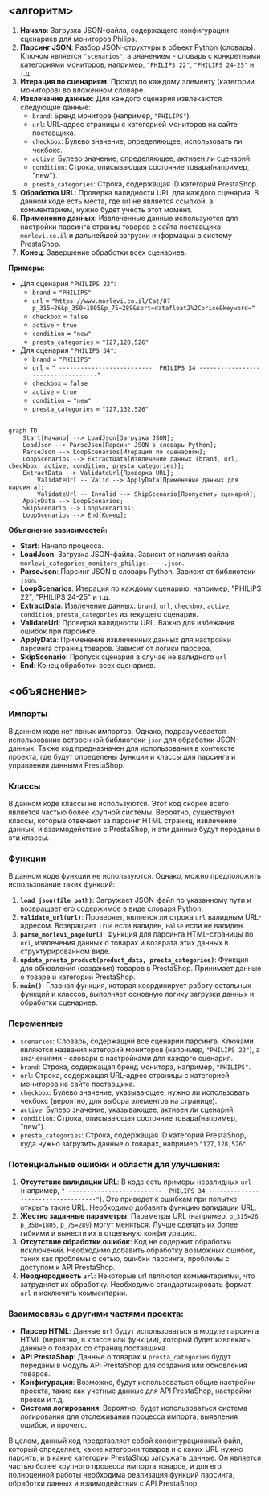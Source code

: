 ## <алгоритм>

1.  **Начало**: Загрузка JSON-файла, содержащего конфигурации сценариев для мониторов Philips.
2.  **Парсинг JSON**: Разбор JSON-структуры в объект Python (словарь). Ключом является `"scenarios"`, а значением - словарь с конкретными категориями мониторов, например, `"PHILIPS 22"`, `"PHILIPS 24-25"` и т.д.
3.  **Итерация по сценариям**: Проход по каждому элементу (категории мониторов) во вложенном словаре.
4.  **Извлечение данных**: Для каждого сценария извлекаются следующие данные:
    *   `brand`: Бренд монитора (например, `"PHILIPS"`).
    *   `url`: URL-адрес страницы с категорией мониторов на сайте поставщика.
    *   `checkbox`: Булево значение, определяющее, использовать ли чекбокс.
    *   `active`: Булево значение, определяющее, активен ли сценарий.
    *   `condition`: Строка, описывающая состояние товара(например, "new").
    *   `presta_categories`: Строка, содержащая ID категорий PrestaShop.
5.  **Обработка URL**: Проверка валидности URL для каждого сценария. В данном коде есть места, где url не является ссылкой, а комментарием, нужно будет учесть этот момент.
6.  **Применение данных**: Извлеченные данные используются для настройки парсинга страниц товаров с сайта поставщика `morlevi.co.il` и дальнейшей загрузки информации в систему PrestaShop.
7.  **Конец**: Завершение обработки всех сценариев.

**Примеры:**

*   Для сценария `"PHILIPS 22"`:
    *   `brand` = `"PHILIPS"`
    *   `url` = `"https://www.morlevi.co.il/Cat/8?p_315=26&p_350=1805&p_75=289&sort=datafloat2%2Cprice&keyword="`
    *   `checkbox` = `false`
    *   `active` = `true`
    *   `condition` = `"new"`
    *   `presta_categories` = `"127,128,526"`
*   Для сценария `"PHILIPS 34"`:
     *   `brand` = `"PHILIPS"`
     *   `url` = `" --------------------------  PHILIPS 34 -----------------------------------"`
     *   `checkbox` = `false`
     *   `active` = `true`
     *  `condition` = `"new"`
     *   `presta_categories` = `"127,132,526"`

## <mermaid>

```mermaid
graph TD
    Start[Начало] --> LoadJson[Загрузка JSON];
    LoadJson --> ParseJson[Парсинг JSON в словарь Python];
    ParseJson --> LoopScenarios[Итерация по сценариям];
    LoopScenarios --> ExtractData[Извлечение данных (brand, url, checkbox, active, condition, presta_categories)];
    ExtractData --> ValidateUrl{Проверка URL};
        ValidateUrl -- Valid --> ApplyData[Применение данных для парсинга];
        ValidateUrl -- Invalid --> SkipScenario[Пропустить сценарий];
    ApplyData --> LoopScenarios;
    SkipScenario --> LoopScenarios;
    LoopScenarios --> End[Конец];
```

**Объяснение зависимостей:**

*   **Start**: Начало процесса.
*   **LoadJson**: Загрузка JSON-файла. Зависит от наличия файла `morlevi_categories_monitors_philips-----.json`.
*   **ParseJson**: Парсинг JSON в словарь Python. Зависит от библиотеки `json`.
*  **LoopScenarios**: Итерация по каждому сценарию, например, "PHILIPS 22", "PHILIPS 24-25" и т.д.
*   **ExtractData**: Извлечение данных: `brand`, `url`, `checkbox`, `active`, `condition`, `presta_categories` из текущего сценария.
*    **ValidateUrl**: Проверка валидности URL. Важно для избежания ошибок при парсинге.
*   **ApplyData**: Применение извлеченных данных для настройки парсинга страниц товаров. Зависит от логики парсера.
*   **SkipScenario**: Пропуск сценария в случае не валидного `url`
*   **End**: Конец обработки всех сценариев.

## <объяснение>

### Импорты

В данном коде нет явных импортов. Однако, подразумевается использование встроенной библиотеки `json` для обработки JSON-данных. Также код предназначен для использования в контексте проекта, где будут определены функции и классы для парсинга и управления данными PrestaShop.

### Классы

В данном коде классы не используются. Этот код скорее всего является частью более крупной системы. Вероятно, существуют классы, которые отвечают за парсинг HTML страниц, извлечение данных, и взаимодействие с PrestaShop, и эти данные будут переданы в эти классы.

### Функции

В данном коде функции не используются. Однако, можно предположить использование таких функций:

1.  **`load_json(file_path)`**: Загружает JSON-файл по указанному пути и возвращает его содержимое в виде словаря Python.
2.  **`validate_url(url)`**: Проверяет, является ли строка `url` валидным URL-адресом. Возвращает `True` если валиден, `False` если не валиден.
3.  **`parse_morlevi_page(url)`**: Функция для парсинга HTML-страницы по `url`, извлечения данных о товарах и возврата этих данных в структурированном виде.
4.   **`update_presta_product(product_data, presta_categories)`**: Функция для обновления (создания) товаров в PrestaShop. Принимает данные о товаре и категории PrestaShop.
5.  **`main()`**: Главная функция, которая координирует работу остальных функций и классов, выполняет основную логику загрузки данных и обработки сценариев.

### Переменные

*   `scenarios`: Словарь, содержащий все сценарии парсинга. Ключами являются названия категорий мониторов (например, `"PHILIPS 22"`), а значениями - словари с настройками для каждого сценария.
*   `brand`: Строка, содержащая бренд монитора, например, `"PHILIPS"`.
*   `url`: Строка, содержащая URL-адрес страницы с категорией мониторов на сайте поставщика.
*   `checkbox`: Булево значение, указывающее, нужно ли использовать чекбокс (вероятно, для выбора элементов на странице).
*   `active`: Булево значение, указывающее, активен ли сценарий.
*   `condition`: Строка, описывающая состояние товара(например, "new").
*    `presta_categories`: Строка, содержащая ID категорий PrestaShop, куда нужно загрузить данные о товарах, например `"127,128,526"`.

### Потенциальные ошибки и области для улучшения:

1.  **Отсутствие валидации URL**: В коде есть примеры невалидных `url` (например, `" --------------------------  PHILIPS 34 -----------------------------------"`). Это приведет к ошибкам при попытке открыть такие URL. Необходимо добавить функцию валидации URL.
2.  **Жестко заданные параметры**: Параметры URL (например, `p_315=26`, `p_350=1805`, `p_75=289`) могут меняться. Лучше сделать их более гибкими и вынести их в отдельную конфигурацию.
3.  **Отсутствие обработки ошибок**: Код не содержит обработки исключений. Необходимо добавить обработку возможных ошибок, таких как проблемы с сетью, ошибки парсинга, проблемы с доступом к API PrestaShop.
4.  **Неоднородность `url`**: Некоторые url являются комментариями, что затрудняет их обработку. Необходимо стандартизировать формат `url` и исключить комментарии.

### Взаимосвязь с другими частями проекта:

*   **Парсер HTML**: Данные `url` будут использоваться в модуле парсинга HTML (вероятно, в классе или функции), который будет извлекать данные о товарах со страниц поставщика.
*   **API PrestaShop**: Данные о товарах и `presta_categories` будут переданы в модуль API PrestaShop для создания или обновления товаров.
*   **Конфигурация**: Возможно, будут использоваться общие настройки проекта, такие как учетные данные для API PrestaShop, настройки прокси и т.д.
* **Система логирования**:  Вероятно, будет использоваться система логирования для отслеживания процесса импорта, выявления ошибок, и прочего.

В целом, данный код представляет собой конфигурационный файл, который определяет, какие категории товаров и с каких URL нужно парсить, и в какие категории PrestaShop загружать данные. Он является частью более крупного процесса импорта товаров, и для его полноценной работы необходима реализация функций парсинга, обработки данных и взаимодействия с API PrestaShop.